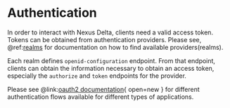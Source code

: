 # Authentication

In order to interact with Nexus Delta, clients need a valid access token. Tokens can be obtained from authentication providers.
Please see, @ref:[realms](iam-realms-api.md) for documentation on how to find available providers(realms).

Each realm defines
`openid-configuration` endpoint. From that endpoint, clients can obtain the information necessary to 
obtain an access token, especially the `authorize` and `token` endpoints for the provider.

Please see @link:[oauth2 documentation](https://www.oauth.com/){ open=new }
for different authentication flows available for different types of applications. 
